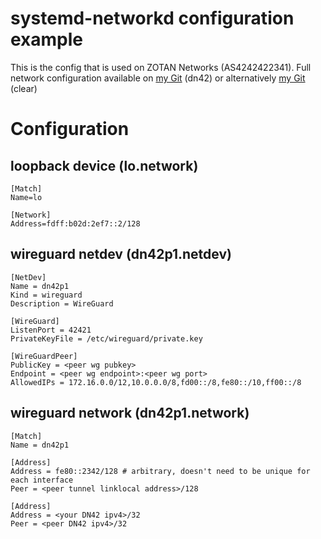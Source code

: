 # systemd-networkd configuration example
This is the config that is used on ZOTAN Networks (AS4242422341). Full network configuration available on [my Git](https://git.zotan.dn42/zotan/dn42) (dn42) or alternatively [my Git](https://git.prod.zotan.network/zotan/dn42) (clear)


# Configuration

## loopback device (lo.network)
````
[Match]
Name=lo

[Network]
Address=fdff:b02d:2ef7::2/128
````

## wireguard netdev (dn42p1.netdev)
````
[NetDev]
Name = dn42p1
Kind = wireguard
Description = WireGuard

[WireGuard]
ListenPort = 42421
PrivateKeyFile = /etc/wireguard/private.key

[WireGuardPeer]
PublicKey = <peer wg pubkey>
Endpoint = <peer wg endpoint>:<peer wg port>
AllowedIPs = 172.16.0.0/12,10.0.0.0/8,fd00::/8,fe80::/10,ff00::/8
````

## wireguard network (dn42p1.network)
````
[Match]
Name = dn42p1

[Address]
Address = fe80::2342/128 # arbitrary, doesn't need to be unique for each interface
Peer = <peer tunnel linklocal address>/128

[Address]
Address = <your DN42 ipv4>/32
Peer = <peer DN42 ipv4>/32

````
